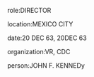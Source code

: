 role:DIRECTOR

location:MEXICO CITY

date:20 DEC 63, 20DEC 63

organization:VR, CDC

person:JOHN F. KENNEDy

